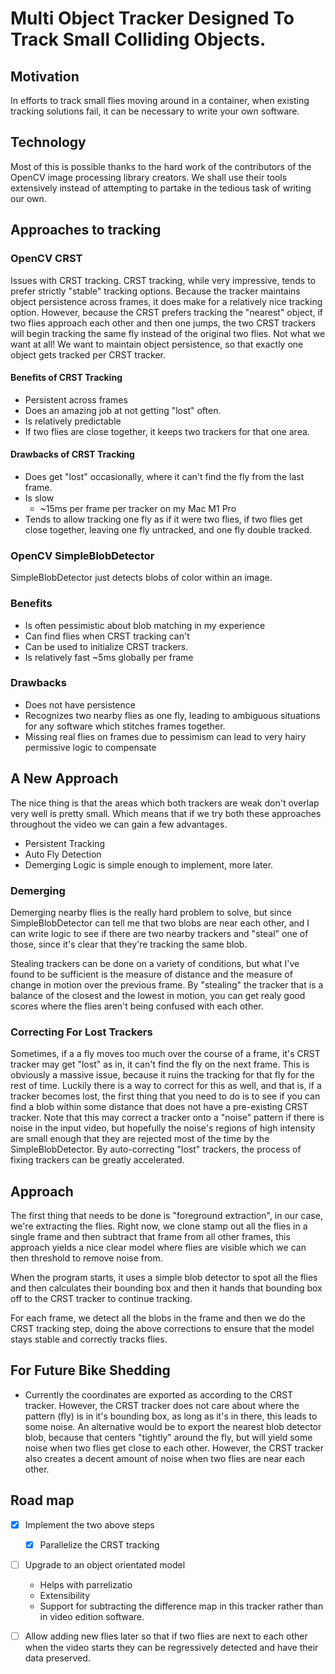 # Multi Object Tracker Designed To Track Small Colliding Objects.

## Motivation

In efforts to track small flies moving around in a container, when existing tracking solutions fail, it can be necessary to write your own software. 

## Technology

Most of this is possible thanks to the hard work of the contributors of the OpenCV image processing library creators.
We shall use their tools extensively instead of attempting to partake in the tedious task of writing our own.

## Approaches to tracking

### OpenCV CRST
Issues with CRST tracking. CRST tracking, while very impressive, tends to prefer strictly "stable" tracking options.
Because the tracker maintains object persistence across frames, it does make for a relatively nice tracking option.
However, because the CRST prefers tracking the "nearest" object, if two flies approach each other and then one jumps, 
the two CRST trackers will begin tracking the same fly instead of the original two flies. Not what we want at all!
We want to maintain object persistence, so that exactly one object gets tracked per CRST tracker. 

#### Benefits of CRST Tracking
 * Persistent across frames
 * Does an amazing job at not getting "lost" often.
 * Is relatively predictable
 * If two flies are close together, it keeps two trackers for that one area.
#### Drawbacks of CRST Tracking
 * Does get "lost" occasionally, where it can't find the fly from the last frame.
 * Is slow 
   - ~15ms per frame per tracker on my Mac M1 Pro
 * Tends to allow tracking one fly as if it were two flies, if two flies get close together, leaving one fly untracked, and one fly double tracked.


### OpenCV SimpleBlobDetector

SimpleBlobDetector just detects blobs of color within an image. 

### Benefits
 * Is often pessimistic about blob matching in my experience
 * Can find flies when CRST tracking can't
 * Can be used to initialize CRST trackers.
 * Is relatively fast ~5ms globally per frame
### Drawbacks
 * Does not have persistence
 * Recognizes two nearby flies as one fly, leading to ambiguous situations for any software which stitches frames together.
 * Missing real flies on frames due to pessimism can lead to very hairy permissive logic to compensate

## A New Approach

The nice thing is that the areas which both trackers are weak don't overlap very well is pretty small. Which means that if we try both 
these approaches throughout the video we can gain a few advantages.

 * Persistent Tracking
 * Auto Fly Detection
 * Demerging Logic is simple enough to implement, more later.

### Demerging
Demerging nearby flies is the really hard problem to solve, but since SimpleBlobDetector can tell me that two blobs are near each other, 
and I can write logic to see if there are two nearby trackers and "steal" one of those, since it's clear that they're tracking the same blob.

Stealing trackers can be done on a variety of conditions, but what I've found to be sufficient is the measure of distance and the measure of change in motion over the previous frame. By "stealing" the tracker that is a balance of the closest and the lowest in motion, you can get realy good scores where the flies aren't being confused with each  other. 

### Correcting For Lost Trackers

Sometimes, if a a fly moves too much over the course of a frame, it's CRST tracker may get "lost" as in, it can't find the fly on the next frame. This is obviously a massive issue, because it ruins the tracking for that fly for the rest of time. Luckily there is a way to correct for this as well, and that is, if a tracker becomes lost, the first thing that you need to do is to see if you can find a blob within some distance that does not have a pre-existing CRST tracker. Note that this may correct a tracker onto a "noise" pattern if there is noise in the input video, but hopefully the noise's regions of high intensity are small enough that they are rejected most of the time by the SimpleBlobDetector. By auto-correcting "lost" trackers, the process of fixing trackers can be greatly accelerated.

## Approach

The first thing that needs to be done is "foreground extraction", in our case, we're extracting the flies. Right now, we clone stamp out all the flies in a single frame and then subtract that frame from all other frames, this approach yields a nice clear model where flies are visible which we can then threshold to remove noise from. 

When the program starts, it uses a simple blob detector to spot all the flies and then calculates their bounding box and then it hands that bounding box off to the CRST tracker to continue tracking. 

For each frame, 
we detect all the blobs in the frame and then we do the CRST tracking step, doing the above corrections to ensure that the model stays stable and correctly tracks flies.

## For Future Bike Shedding

 * Currently the coordinates are exported as according to the CRST tracker. However, the CRST tracker does not care about where the pattern (fly) is in it's bounding box, as long as it's in there, this leads to some noise. An alternative would be to export the nearest blob detector blob, because that centers "tightly" around the fly, but will yield some noise when two flies get close to each other. However, the CRST tracker also creates a decent amount of noise when two flies are near each other. 
## Road map

- [x] Implement the two above steps
  - [x] Parallelize the CRST tracking
- [ ] Upgrade to an object orientated model
   * Helps with parrelizatio
   * Extensibility
   * Support for subtracting the difference map in this tracker rather than in video edition software.
- [ ] Allow adding new flies later so that if two flies 
are next to each other when the video starts they can be regressively detected and have their data preserved.




